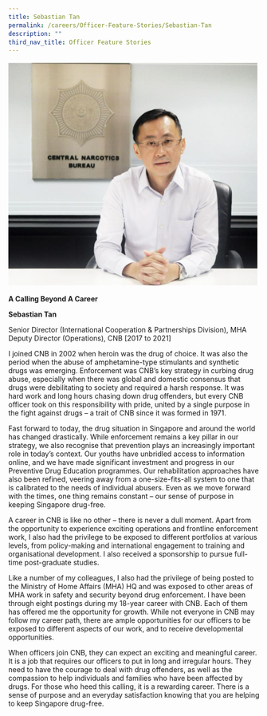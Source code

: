 ```yaml
---
title: Sebastian Tan
permalink: /careers/Officer-Feature-Stories/Sebastian-Tan
description: ""
third_nav_title: Officer Feature Stories
---
```


![](/images/A%20Calling%20Beyond%20A%20Career.jpg)

**A Calling Beyond A Career**

**Sebastian Tan**

Senior Director (International Cooperation & Partnerships Division), MHA
Deputy Director (Operations), CNB [2017 to 2021]

I joined CNB in 2002 when heroin was the drug of choice. It was also the period when the abuse of amphetamine-type stimulants and synthetic drugs was emerging. Enforcement was CNB’s key strategy in curbing drug abuse, especially when there was global and domestic consensus that drugs were debilitating to society and required a harsh response. It was hard work and long hours chasing down drug offenders, but every CNB officer took on this responsibility with pride, united by a single purpose in the fight against drugs – a trait of CNB since it was formed in 1971.

Fast forward to today, the drug situation in Singapore and around the world has changed drastically. While enforcement remains a key pillar in our strategy, we also recognise that prevention plays an increasingly important role in today’s context. Our youths have unbridled access to information online, and we have made significant investment and progress in our Preventive Drug Education programmes. Our rehabilitation approaches have also been refined, veering away from a one-size-fits-all system to one that is calibrated to the needs of individual abusers. Even as we move forward with the times, one thing remains constant – our sense of purpose in keeping Singapore drug-free. 

A career in CNB is like no other – there is never a dull moment. Apart from the opportunity to experience exciting operations and frontline enforcement work, I also had the privilege to be exposed to different portfolios at various levels, from policy-making and international engagement to training and organisational development. I also received a sponsorship to pursue full-time post-graduate studies.

Like a number of my colleagues, I also had the privilege of being posted to the Ministry of Home Affairs (MHA) HQ and was exposed to other areas of MHA work in safety and security beyond drug enforcement. I have been through eight postings during my 18-year career with CNB. Each of them has offered me the opportunity for growth. While not everyone in CNB may follow my career path, there are ample opportunities for our officers to be exposed to different aspects of our work, and to receive developmental opportunities.

When officers join CNB, they can expect an exciting and meaningful career. It is a job that requires our officers to put in long and irregular hours. They need to have the courage to deal with drug offenders, as well as the compassion to help individuals and families who have been affected by drugs. For those who heed this calling, it is a rewarding career. There is a sense of purpose and an everyday satisfaction knowing that you are helping to keep Singapore drug-free.